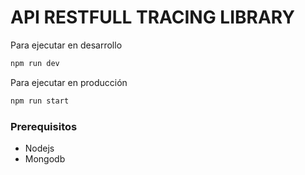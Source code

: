# API RESTFULL TRACING LIBRARY

Para ejecutar en desarrollo
``` bash
npm run dev
```

Para ejecutar en producción
``` bash
npm run start
```

### Prerequisitos
- Nodejs
- Mongodb